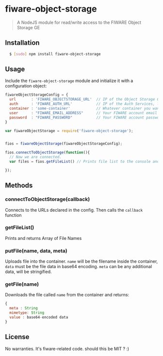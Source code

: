 # fiware-object-storage

> A NodeJS module for read/write access to the FIWARE Object Storage GE

## Installation

``` bash
  $ [sudo] npm install fiware-object-storage
```

## Usage

Include the `fiware-object-storage` module and initialize it with a configuration object:

```js
fiwareObjectStorageConfig = {
  url       : 'FIWARE_OBJECTSTORAGE_URL'  // IP of the Object Storage GE, e.g. "api2.xifi.imaginlab.fr" (FIWARE Lannion2)
  auth      : 'FIWARE_AUTH_URL'           // IP of the Auth Services, likely "cloud.lab.fi-ware.org"
  container : 'some-container'            // Whatever container you want to connect to
  user      : "FIWARE_EMAIL_ADDRESS"      // Your FIWARE account email
  password  : "FIWARE_PASSWORD"           // Your FIWARE account password.. i know.. no comment.
}

var fiwareObjectStorage = require('fiware-object-storage');


fios = fiwareObjectStorage(fiwareObjectStorageConfig);

fios.connectToObjectStorage(function(){
  // Now we are connected.
  var files = fios.getFileList() // Prints file list to the console and returns it as an array of strings

});

```

## Methods

### connectToObjectStorage(callback)
Connects to the URLs declared in the config. Then calls the `callback` function

### getFileList()
Prints and returns Array of File Names

### putFile(name, data, meta)
Uploads file into the container. `name` will be the filename inside the container, `data` must be the file data in base64 encoding. `meta` can be any additional data, will be stringified.

### getFile(name)
Downloads the file called `name` from the container and returns:

```js 
{
  meta : String
  mimetype: String
  value : base64-encoded data
}
```

## License

No warranties. It's fiware-related code.
should this be MIT ? :)